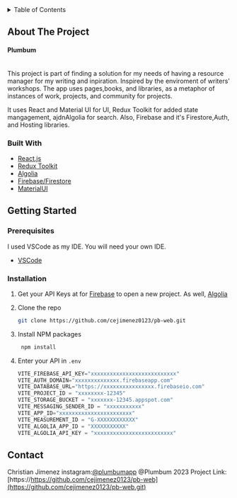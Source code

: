 <details>
  <summary>Table of Contents</summary>
  <ol>
    <li>
      <a href="#about-the-project">About The Project</a>
      <ul>
        <li><a href="#built-with">Built With</a></li>
      </ul>
    </li>
    <li>
      <a href="#getting-started">Getting Started</a>
      <ul>
        <li><a href="#prerequisites">Prerequisites</a></li>
        <li><a href="#installation">Installation</a></li>
      </ul>
    </li>
    <li><a href="#usage">Usage</a></li>
    <li><a href="#roadmap">Roadmap</a></li>
    <li><a href="#contact">Contact</a></li>
    <li><a href="#acknowledgments">Acknowledgments</a></li>
  </ol>
</details>



<!-- ABOUT THE PROJECT -->
## About The Project

<h4>Plumbum</h4>
<br/>
This project is part of finding a solution for my needs of having a resource manager for my writing and inpiration. Inspired by the enviroment of writers' workshops. The app uses pages,books, and libraries, as a metaphor of instances of work, projects, and community for projects. 

It uses React and Material UI for UI, Redux Toolkit for added state mangagement, ajdnAlgolia for search. Also, Firebase and it's Firestore,Auth, and Hosting libraries.




### Built With



* [React.js](https://react.dev/)
* [Redux Toolkit](https://redux-toolkit.js.org/)
* [Algolia](https://www.algolia.com/doc/)
* [Firebase/Firestore](https://firebase.google.com/docs/firestore)
* [MaterialUI](https://mui.com/)




<!-- GETTING STARTED -->
## Getting Started



### Prerequisites

I used VSCode as my IDE. You will need your own IDE.

* [VSCode](https://code.visualstudio.com/)

### Installation



1. Get your API Keys at for [Firebase](https://firebase.google.com/) to open a new project. As well, [Algolia](https://www.algolia.com/)

2. Clone the repo
   ```sh
   git clone https://github.com/cejimenez0123/pb-web.git
   ```
3. Install NPM packages
   ```sh
    npm install
   ```
4. Enter your API in `.env`
    ```js
    VITE_FIREBASE_API_KEY="xxxxxxxxxxxxxxxxxxxxxxxxxxx"
    VITE_AUTH_DOMAIN="xxxxxxxxxxxxxx.firebaseapp.com"
    VITE_DATABASE_URL="https://xxxxxxxxxxxxxxxx.firebaseio.com"
    VITE_PROJECT_ID = "xxxxxxxx-12345"
    VITE_STORAGE_BUCKET = "xxxxxxx-12345.appspot.com"
    VITE_MESSAGING_SENDER_ID = "xxxxxxxxxxx"
    VITE_APP_ID="xxxxxxxxxxxxxxxxxxxxxxx"
    VITE_MEASUREMENT_ID = "G-XXXXXXXXXXXX"
    VITE_ALGOLIA_APP_ID = "XXXXXXXXXXX"
    VITE_ALGOLIA_API_KEY = "xxxxxxxxxxxxxxxxxxxxxxxxx"
   ```

<!-- USAGE EXAMPLES -->
<!-- ## Usage

Use this space to show useful examples of how a project can be used. Additional screenshots, code examples and demos work well in this space. You may also link to more resources.

_For more examples, please refer to the [Documentation](https://example.com)_ -->

<!-- <p align="right">(<a href="#readme-top">back to top</a>)</p>
 -->


<!-- ROADMAP
## Roadmap

- [x] Add Changelog
- [x] Add back to top links
- [ ] Add Additional Templates w/ Examples
- [ ] Add "components" document to easily copy & paste sections of the readme
- [ ] Multi-language Support
    - [ ] Chinese
    - [ ] Spanish

See the [open issues](https://github.com/othneildrew/Best-README-Template/issues) for a full list of proposed features (and known issues).

<p align="right">(<a href="#readme-top">back to top</a>)</p> -->




<!-- CONTACT -->
## Contact

Christian Jimenez 
instagram:[@plumbumapp](https://www.instagram.com/plumbumapp)
@Plumbum 2023
Project Link: [https://https://github.com/cejimenez0123/pb-web](https://github.com/cejimenez0123/pb-web.git)






[React.js]: https://img.shields.io/badge/React-20232A?style=for-the-badge&logo=react&logoColor=61DAFB
<!-- [Redux.js]:https://redux-toolkit.js.org/img/redux.svg -->
[React-url]: https://reactjs.org/
<!-- [Redux-url]: https://redux-toolkit.js.org/ -->

